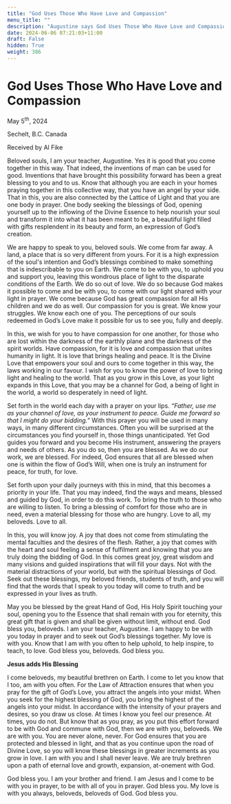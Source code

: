 ```yaml
---
title: "God Uses Those Who Have Love and Compassion"
menu_title: ""
description: "Augustine says God Uses Those Who Have Love and Compassion"
date: 2024-06-06 07:21:03+11:00
draft: False
hidden: True
weight: 386
---
```

# God Uses Those Who Have Love and Compassion

May 5<sup>th</sup>, 2024

Sechelt, B.C. Canada

Received by Al Fike 


Beloved souls, I am your teacher, Augustine. Yes it is good that you come together in this way. That indeed, the inventions of man can be used for good. Inventions that have brought this possibility forward has been a great blessing to you and to us. Know that although you are each in your homes praying together in this collective way, that you have an angel by your side. That in this, you are also connected by the Lattice of Light and that you are one body in prayer. One body seeking the blessings of God, opening yourself up to the inflowing of the Divine Essence to help nourish your soul and transform it into what it has been meant to be, a beautiful light filled with gifts resplendent in its beauty and form, an expression of God’s creation. 

We are happy to speak to you, beloved souls. We come from far away. A land, a place that is so very different from yours. For it is a high expression of the soul's intention and God’s blessings combined to make something that is indescribable to you on Earth. We come to be with you, to uphold you and support you, leaving this wondrous place of light to the disparate conditions of the Earth. We do so out of love. We do so because God makes it possible to come and be with you, to come with our light shared with your light in prayer. We come because God has great compassion for all His children and we do as well. Our compassion for you is great. We know your struggles. We know each one of you. The perceptions of our souls redeemed in God’s Love make it possible for us to see you, fully and deeply.

In this, we wish for you to have compassion for one another, for those who are lost within the darkness of the earthly plane and the darkness of the spirit worlds. Have compassion, for it is love and compassion that unites humanity in light. It is love that brings healing and peace. It is the Divine Love that empowers your soul and ours to come together in this way, the laws working in our favour. I wish for you to know the power of love to bring light and healing to the world. That as you grow in this Love, as your light expands in this Love, that you may be a channel for God, a being of light in the world, a world so desperately in need of light. 

Set forth in the world each day with a prayer on your lips. *“Father, use me as your channel of love, as your instrument to peace. Guide me forward so that I might do your bidding.”* With this prayer you will be used in many ways, in many different circumstances. Often you will be surprised at the circumstances you find yourself in, those things unanticipated. Yet God guides you forward and you become His instrument, answering the prayers and needs of others. As you do so, then you are blessed. As we do our work, we are blessed. For indeed, God ensures that all are blessed when one is within the flow of God’s Will, when one is truly an instrument for peace, for truth, for love.

Set forth upon your daily journeys with this in mind, that this becomes a priority in your life. That you may indeed, find the ways and means, blessed and guided by God, in order to do this work. To bring the truth to those who are willing to listen. To bring a blessing of comfort for those who are in need, even a material blessing for those who are hungry. Love to all, my beloveds. Love to all. 

In this, you will know joy. A joy that does not come from stimulating the mental faculties and the desires of the flesh. Rather, a joy that comes with the heart and soul feeling a sense of fulfilment and knowing that you are truly doing the bidding of God. In this comes great joy, great wisdom and many visions and guided inspirations that will fill your days. Not with the material distractions of your world, but with the spiritual blessings of God. Seek out these blessings, my beloved friends, students of truth, and you will find that the words that I speak to you today will come to truth and be expressed in your lives as truth. 

May you be blessed by the great Hand of God, His Holy Spirit touching your soul, opening you to the Essence that shall remain with you for eternity, this great gift that is given and shall be given without limit, without end. God bless you, beloveds. I am your teacher, Augustine. I am happy to be with you today in prayer and to seek out God’s blessings together. My love is with you. Know that I am with you often to help uphold, to help inspire, to teach, to love. God bless you, beloveds. God bless you.


**Jesus adds His Blessing**

I come beloveds, my beautiful brethren on Earth.  I come to let you know that I too, am with you often. For the Law of Attraction ensures that when you pray for the gift of God’s Love, you attract the angels into your midst. When you seek for the highest blessing of God, you bring the highest of the angels into your midst. In accordance with the intensity of your prayers and desires, so you draw us close. At times I know you feel our presence. At times, you do not. But know that as you pray, as you put this effort forward to be with God and commune with God, then we are with you, beloveds. We are with you. You are never alone, never. For God ensures that you are protected and blessed in light, and that as you continue upon the road of Divine Love, so you will know these blessings in greater increments as you grow in love. I am with you and I shall never leave. We are truly brethren upon a path of eternal love and growth, expansion, at-onement with God. 

God bless you. I am your brother and friend. I am Jesus and I come to be with you in prayer, to be with all of you in prayer. God bless you. My love is with you always, beloveds, beloveds of God. God bless you. 